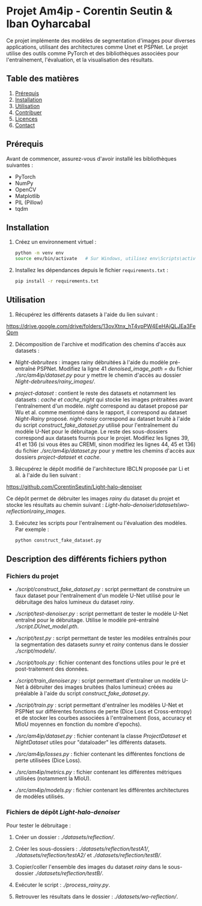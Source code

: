 # Projet Am4ip - Corentin Seutin & Iban Oyharcabal

Ce projet implémente des modèles de segmentation d'images pour diverses applications, utilisant des architectures comme Unet et PSPNet. Le projet utilise des outils comme PyTorch et des bibliothèques associées pour l'entraînement, l'évaluation, et la visualisation des résultats.

## Table des matières
1. [Prérequis](#prérequis)
2. [Installation](#installation)
3. [Utilisation](#utilisation)
4. [Contribuer](#contribuer)
5. [Licences](#licences)
6. [Contact](#contact)

## Prérequis

Avant de commencer, assurez-vous d'avoir installé les bibliothèques suivantes :

- PyTorch
- NumPy
- OpenCV
- Matplotlib
- PIL (Pillow)
- tqdm

## Installation

1. Créez un environnement virtuel :

    ```bash
    python -m venv env
    source env/bin/activate   # Sur Windows, utilisez env\Scripts\activate
    ```

2. Installez les dépendances depuis le fichier `requirements.txt` :

    ```bash
    pip install -r requirements.txt
    ```

## Utilisation

1. Récupérez les différents datasets à l'aide du lien suivant :

https://drive.google.com/drive/folders/13ovXtnx_hT4vpPW4EeHAjQLJEa3FeQpm

2. Décomposition de l'archive et modification des chemins d'accès aux datasets :

- *Night-debruitees* : images rainy débruitées à l'aide du modèle pré-entraîné PSPNet. Modifiez la ligne 41 *denoised_image_path =* du fichier *./src/am4ip/dataset.py* pour y mettre le chemin d'accès au dossier *Night-debruitees/rainy_images/*. 

- *project-dataset* : contient le reste des datasets et notamment les datasets : *cache et cache_night* qui stocke les images prétraitées avant l'entraînement d'un modèle. *night* correspond au dataset proposé par Wu et al. comme mentionné dans le rapport, il correspond au dataset *Night-Rainy* proposé. *night-noisy* correspond au dataset bruité à l'aide du script *construct_fake_dataset.py* utilisé pour l'entraînement du modèle U-Net pour le débruitage. Le reste des sous-dossiers correspond aux datasets fournis pour le projet. Modifiez les lignes 39, 41 et 136 (si vous êtes au CREMI, sinon modifiez les lignes 44, 45 et 136) du fichier *./src/am4ip/dataset.py* pour y mettre les chemins d'accès aux dossiers *project-dataset* et *cache*. 

3. Récupérez le dépôt modifié de l'architecture IBCLN proposée par Li et al. à l'aide du lien suivant : 

https://github.com/CorentinSeutin/Light-halo-denoiser

Ce dépôt permet de débruiter les images *rainy* du dataset du projet et stocke les résultats 
au chemin suivant : *Light-halo-denoiser\datasets\wo-reflection\rainy_images*.

3. Exécutez les scripts pour l'entraînement ou l'évaluation des modèles. Par exemple :

    ```bash
    python construct_fake_dataset.py
    ```

## Description des différents fichiers python

### Fichiers du projet

- *./script/construct_fake_dataset.py* : script permettant de construire un faux dataset pour l'entraînement d'un modèle U-Net utilisé pour le débruitage des halos lumineux du dataset *rainy*.

- *./script/test-denoiser.py* : script permettant de tester le modèle U-Net entraîné pour le débruitage. Utilise le modèle pré-entraîné *./script.DUnet_model.pth*.

- *./script/test.py* : script permettant de tester les modèles entraînés pour la segmentation des datasets *sunny* et *rainy* contenus dans le dossier *./script/models/*.

- *./script/tools.py* : fichier contenant des fonctions utiles pour le pré et post-traitement des données.

- *./script/train_denoiser.py* : script permettant d'entraîner un modèle U-Net à débruiter des images bruitées (halos lumineux) créées au préalable à l'aide du script *construct_fake_dataset.py*.

- *./script/train.py* : script permettant d'entraîner les modèles U-Net et PSPNet sur différentes fonctions de perte (Dice Loss et Cross-entropy) et de stocker les courbes associées à l'entraînement (loss, accuracy et MIoU moyennes en fonction du nombre d'epochs).

- *./src/am4ip/dataset.py* : fichier contenant la classe *ProjectDataset* et *NightDataset* utiles pour "dataloader" les différents datasets.

- *./src/am4ip/losses.py* : fichier contenant les différentes fonctions de perte utilisées (Dice Loss).

- *./src/am4ip/metrics.py* : fichier contenant les différentes métriques utilisées (notamment la MIoU).

- *./src/am4ip/models.py* : fichier contenant les différentes architectures de modèles utilisés.

### Fichiers de dépôt *Light-halo-denoiser*

Pour tester le débruitage : 

1. Créer un dossier : *./datasets/reflection/*.

2. Créer les sous-dossiers : *./datasets/reflection/testA1/*, *./datasets/reflection/testA2/* et *./datasets/reflection/testB/*. 

3. Copier/coller l'ensemble des images du dataset *rainy* dans le sous-dossier *./datasets/reflection/testB/*.

4. Exécuter le script : *./process_rainy.py*.

5. Retrouver les résultats dans le dossier : *./datasets/wo-reflection/*.